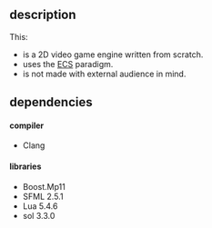 ## description

This:

- is a 2D video game engine written from scratch.
- uses the [ECS](https://en.wikipedia.org/wiki/Entity_component_system) paradigm.
- is not made with external audience in mind.

## dependencies

#### compiler

- Clang

#### libraries

- Boost.Mp11
- SFML 2.5.1
- Lua 5.4.6
- sol 3.3.0
